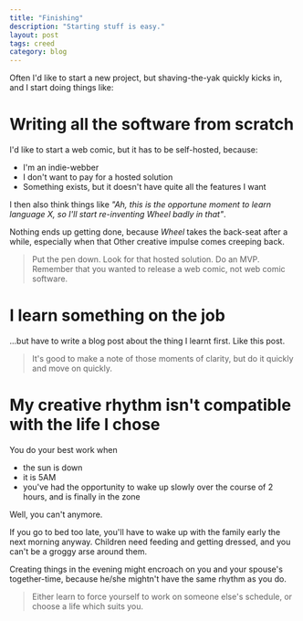 ```yaml
---
title: "Finishing"
description: "Starting stuff is easy."
layout: post
tags: creed
category: blog
---
```


Often I'd like to start a new project, but shaving-the-yak quickly kicks in, and I start doing things like:

# Writing all the software from scratch

I'd like to start a web comic, but it has to be self-hosted, because:

- I'm an indie-webber
- I don't want to pay for a hosted solution
- Something exists, but it doesn't have quite all the features I want

I then also think things like _"Ah, this is the opportune moment to learn language X, so I'll start re-inventing Wheel badly in that"_.

Nothing ends up getting done, because _Wheel_ takes the back-seat after a while, especially when that Other creative impulse comes creeping back.

> Put the pen down. Look for that hosted solution. Do an MVP. Remember that you wanted to release a web comic, not web comic software.

# I learn something on the job

...but have to write a blog post about the thing I learnt first. Like this post.

> It's good to make a note of those moments of clarity, but do it quickly and move on quickly.

# My creative rhythm isn't compatible with the life I chose

You do your best work when

- the sun is down
- it is 5AM
- you've had the opportunity to wake up slowly over the course of 2 hours, and is finally in the zone

Well, you can't anymore.

If you go to bed too late, you'll have to wake up with the family early the next morning anyway. Children need feeding and getting dressed, and you can't be a groggy arse around them.

Creating things in the evening might encroach on you and your spouse's together-time, because he/she mightn't have the same rhythm as you do.

> Either learn to force yourself to work on someone else's schedule, or choose a life which suits you.

